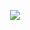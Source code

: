 <p align="center">
  <img src="https://svg-banners.vercel.app/api?type=typeWriter&text1=好好学习，%20天天向上。&width=1000&height=600">
</p>
